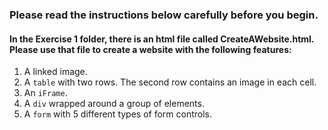 ### Please read the instructions below carefully before you begin.

#### In the Exercise 1 folder, there is an html file called CreateAWebsite.html. Please use that file to create a website with the following features:

1. A linked image.
2. A `table` with two rows. The second row contains an image in each cell.
3. An `iFrame`.
4. A `div` wrapped around a group of elements.
5. A `form` with 5 different types of form controls.